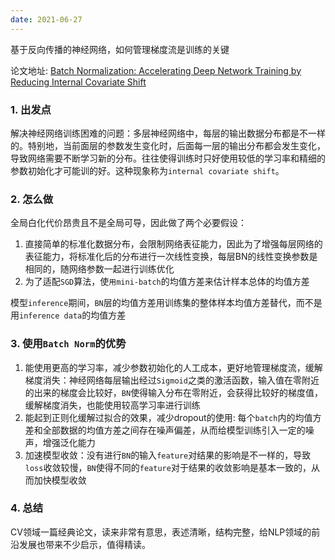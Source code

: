 ```yaml
---
date: 2021-06-27
---
```




基于反向传播的神经网络，如何管理梯度流是训练的关键

<!--more-->

论文地址: [Batch Normalization: Accelerating Deep Network Training by Reducing Internal Covariate Shift](https://arxiv.org/pdf/1502.03167.pdf)



### 1. 出发点

解决神经网络训练困难的问题：多层神经网络中，每层的输出数据分布都是不一样的。特别地，当前面层的参数发生变化时，后面每一层的输出分布都会发生变化，导致网络需要不断学习新的分布。往往使得训练时只好使用较低的学习率和精细的参数初始化才可能训的好。这种现象称为`internal covariate shift`。



### 2. 怎么做

全局白化代价昂贵且不是全局可导，因此做了两个必要假设：
1. 直接简单的标准化数据分布，会限制网络表征能力，因此为了增强每层网络的表征能力，将标准化后的分布进行一次线性变换，每层BN的线性变换参数是相同的，随网络参数一起进行训练优化
1. 为了适配`SGD`算法，使`用mini-batch`的均值方差来估计样本总体的均值方差

模型`inference`期间，`BN`层的均值方差用训练集的整体样本均值方差替代，而不是用`inference data`的均值方差



### 3. 使用`Batch Norm`的优势

1. 能使用更高的学习率，减少参数初始化的人工成本，更好地管理梯度流，缓解梯度消失：神经网络每层输出经过`Sigmoid`之类的激活函数，输入值在零附近的出来的梯度会比较好，`BN`使得输入分布在零附近，会获得比较好的梯度值，缓解梯度消失，也能使用较高学习率进行训练
1. 能起到正则化缓解过拟合的效果，减少dropout的使用: 每个`batch`内的均值方差和全部数据的均值方差之间存在噪声偏差，从而给模型训练引入一定的噪声，增强泛化能力
1. 加速模型收敛：没有进行`BN`的输入`feature`对结果的影响是不一样的，导致`loss`收敛较慢，`BN`使得不同的`feature`对于结果的收敛影响是基本一致的，从而加快模型收敛



### 4. 总结

CV领域一篇经典论文，读来非常有意思，表述清晰，结构完整，给NLP领域的前沿发展也带来不少启示，值得精读。

